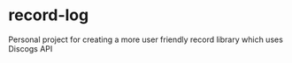 # record-log
Personal project for creating a more user friendly record library which uses Discogs API
